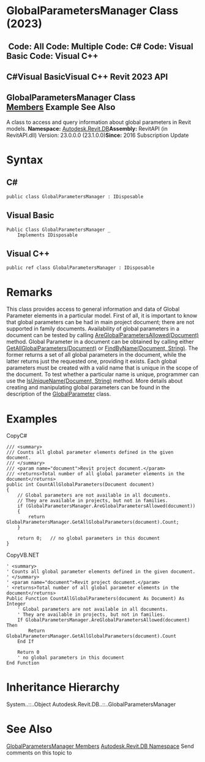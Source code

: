# GlobalParametersManager Class (2023)

﻿
 Code: All Code: Multiple Code: C# Code: Visual Basic Code: Visual C++   
---  
C#Visual BasicVisual C++
Revit 2023 API  
---  
GlobalParametersManager Class  
[Members](9940520e-4932-0326-40e5-9b47b2a6b812.md "GlobalParametersManager Members") Example See Also  
---  
A class to access and query information about global parameters in Revit models. 
**Namespace:** [Autodesk.Revit.DB](87546ba7-461b-c646-cbb1-2cb8f5bff8b2.md "Autodesk.Revit.DB Namespace")**Assembly:** RevitAPI (in RevitAPI.dll) Version: 23.0.0.0 (23.1.0.0)**Since:** 2016 Subscription Update 
# Syntax
C#  
---  
```text
public class GlobalParametersManager : IDisposable
```
  
Visual Basic  
---  
```text
Public Class GlobalParametersManager _
	Implements IDisposable
```
  
Visual C++  
---  
```text
public ref class GlobalParametersManager : IDisposable
```
  
# Remarks
This class provides access to general information and data of Global Parameter elements in a particular model. First of all, it is important to know that global parameters can be had in main project document; there are not supported in family documents. Availability of global parameters in a document can be tested by calling [AreGlobalParametersAllowed(Document)](0191434b-d8c8-ed25-c81b-2679e8201460.md "AreGlobalParametersAllowed Method") method.
Global Parameter in a document can be obtained by calling either [GetAllGlobalParameters(Document)](62b46073-1a11-0cc8-1798-8d6d87719888.md "GetAllGlobalParameters Method") or [FindByName(Document, String)](7c7a7bd3-18e8-d9be-d9a7-66cd9ecdccc7.md "FindByName Method"). The former returns a set of all global parameters in the document, while the latter returns just the requested one, providing it exists.
Each global parameters must be created with a valid name that is unique in the scope of the document. To test whether a particular name is unique, programmer can use the [IsUniqueName(Document, String)](30f6c20b-2ddd-b584-8770-d7968bf70c29.md "IsUniqueName Method") method.
More details about creating and manipulating global parameters can be found in the description of the [GlobalParameter](b0e53a4a-84ad-abb4-358d-9797870f101b.md "GlobalParameter Class") class.
# Examples
CopyC#
```text
/// <summary>
/// Counts all global parameter elements defined in the given document. 
/// </summary>
/// <param name="document">Revit project document.</param>
/// <returns>Total number of all global parameter elements in the document</returns>
public int CountAllGlobalParameters(Document document)
{
    // Global parameters are not available in all documents.
    // They are available in projects, but not in families.
    if (GlobalParametersManager.AreGlobalParametersAllowed(document))
    {
        return GlobalParametersManager.GetAllGlobalParameters(document).Count;
    }

    return 0;   // no global parameters in this document
}
```

CopyVB.NET
```text
' <summary>
' Counts all global parameter elements defined in the given document. 
' </summary>
' <param name="document">Revit project document.</param>
' <returns>Total number of all global parameter elements in the document</returns>
Public Function CountAllGlobalParameters(document As Document) As Integer
    ' Global parameters are not available in all documents.
    ' They are available in projects, but not in families.
    If GlobalParametersManager.AreGlobalParametersAllowed(document) Then
        Return GlobalParametersManager.GetAllGlobalParameters(document).Count
    End If

    Return 0
    ' no global parameters in this document
End Function
```

# Inheritance Hierarchy
System..::..Object Autodesk.Revit.DB..::..GlobalParametersManager
# See Also
[GlobalParametersManager Members](9940520e-4932-0326-40e5-9b47b2a6b812.md "GlobalParametersManager Members")
[Autodesk.Revit.DB Namespace](87546ba7-461b-c646-cbb1-2cb8f5bff8b2.md "Autodesk.Revit.DB Namespace")
Send comments on this topic to 